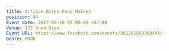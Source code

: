 ```yaml
---
title: Artisan Bites Food Market
position: 44
Event date: 2017-09-10 07:00:00 +07:00
Venue: 172 Xuan Dieu
Event URL: https://www.facebook.com/events/361281850969446/
Genre: FOOD
---
```


